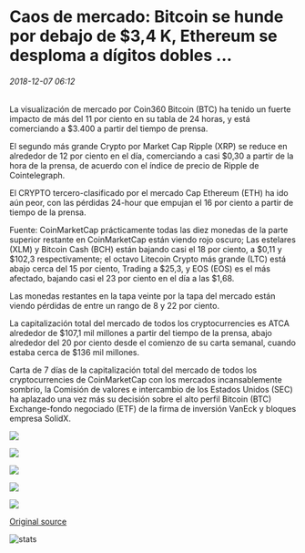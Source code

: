 # Caos de mercado: Bitcoin se hunde por debajo de $3,4 K, Ethereum se desploma a dígitos dobles ...

###### 2018-12-07 06:12

La visualización de mercado por Coin360 Bitcoin (BTC) ha tenido un fuerte impacto de más del 11 por ciento en su tabla de 24 horas, y está comerciando a $3.400 a partir del tiempo de prensa.

El segundo más grande Crypto por Market Cap Ripple (XRP) se reduce en alrededor de 12 por ciento en el día, comerciando a casi $0,30 a partir de la hora de la prensa, de acuerdo con el índice de precio de Ripple de Cointelegraph.

El CRYPTO tercero-clasificado por el mercado Cap Ethereum (ETH) ha ido aún peor, con las pérdidas 24-hour que empujan el 16 por ciento a partir de tiempo de la prensa.

Fuente: CoinMarketCap prácticamente todas las diez monedas de la parte superior restante en CoinMarketCap están viendo rojo oscuro; Las estelares (XLM) y Bitcoin Cash (BCH) están bajando casi el 18 por ciento, a $0,11 y $102,3 respectivamente; el octavo Litecoin Crypto más grande (LTC) está abajo cerca del 15 por ciento, Trading a $25,3, y EOS (EOS) es el más afectado, bajando casi el 23 por ciento en el día a las $1,68.

Las monedas restantes en la tapa veinte por la tapa del mercado están viendo pérdidas de entre un rango de 8 y 22 por ciento.

La capitalización total del mercado de todos los cryptocurrencies es ATCA alrededor de $107,1 mil millones a partir del tiempo de la prensa, abajo alrededor del 20 por ciento desde el comienzo de su carta semanal, cuando estaba cerca de $136 mil millones.

Carta de 7 días de la capitalización total del mercado de todos los cryptocurrencies de CoinMarketCap con los mercados incansablemente sombrío, la Comisión de valores e intercambio de los Estados Unidos (SEC) ha aplazado una vez más su decisión sobre el alto perfil Bitcoin (BTC) Exchange-fondo negociado (ETF) de la firma de inversión VanEck y bloques empresa SolidX.

![](https://s3.cointelegraph.com/storage/uploads/view/7421e7638a9e303432bb188553ca2ea1.png)

![](https://s3.cointelegraph.com/storage/uploads/view/73185fe45ee32d8912bfc3acfd6434f9.png)

![](https://s3.cointelegraph.com/storage/uploads/view/44dbb926b4db8ddeecae922a1e67830f.png)

![](https://s3.cointelegraph.com/storage/uploads/view/9909fef0c9ccf766fe2d64f44b3750db.png)

![](https://s3.cointelegraph.com/storage/uploads/view/aecdfa257019a828b6a1d6da77cfd9db.png)

[Original source](https://cointelegraph.com/news/market-mayhem-bitcoin-sinks-below-34k-ethereum-plummets-to-double-digits)

![stats](https://c.statcounter.com/11760860/0/a89fa40b/1/ "stats")